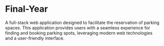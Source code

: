 # Final-Year
A full-stack web application designed to facilitate the reservation of parking spaces. This application provides users with a seamless experience for finding and booking parking spots, leveraging modern web technologies and a user-friendly interface.
